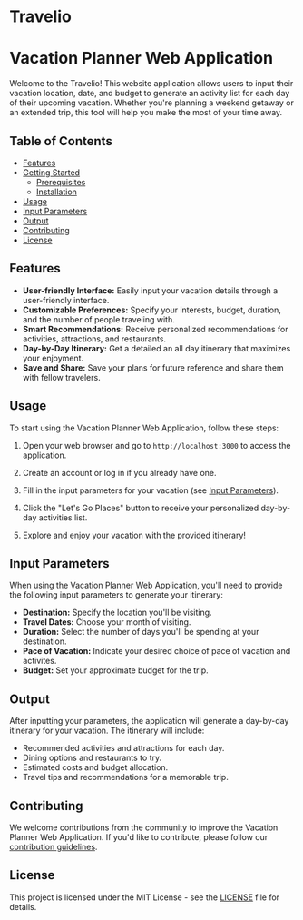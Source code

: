 # Travelio
# Vacation Planner Web Application

Welcome to the Travelio! This website application allows users to input their vacation location, date, and budget to generate an activity list for each day of their upcoming vacation. Whether you're planning a weekend getaway or an extended trip, this tool will help you make the most of your time away.

## Table of Contents

- [Features](#features)
- [Getting Started](#getting-started)
  - [Prerequisites](#prerequisites)
  - [Installation](#installation)
- [Usage](#usage)
- [Input Parameters](#input-parameters)
- [Output](#output)
- [Contributing](#contributing)
- [License](#license)

## Features

- **User-friendly Interface:** Easily input your vacation details through a user-friendly interface.
- **Customizable Preferences:** Specify your interests, budget, duration, and the number of people traveling with.
- **Smart Recommendations:** Receive personalized recommendations for activities, attractions, and restaurants.
- **Day-by-Day Itinerary:** Get a detailed an all day itinerary that maximizes your enjoyment.
- **Save and Share:** Save your plans for future reference and share them with fellow travelers.


## Usage

To start using the Vacation Planner Web Application, follow these steps:

1. Open your web browser and go to `http://localhost:3000` to access the application.

2. Create an account or log in if you already have one.

3. Fill in the input parameters for your vacation (see [Input Parameters](#input-parameters)).

4. Click the "Let's Go Places" button to receive your personalized day-by-day activities list.

5. Explore and enjoy your vacation with the provided itinerary!

## Input Parameters

When using the Vacation Planner Web Application, you'll need to provide the following input parameters to generate your itinerary:

- **Destination:** Specify the location you'll be visiting.
- **Travel Dates:** Choose your month of visiting.
- **Duration:** Select the number of days you'll be spending at your destination.
- **Pace of Vacation:** Indicate your desired choice of pace of vacation and activites.
- **Budget:** Set your approximate budget for the trip.

## Output

After inputting your parameters, the application will generate a day-by-day itinerary for your vacation. The itinerary will include:

- Recommended activities and attractions for each day.
- Dining options and restaurants to try.
- Estimated costs and budget allocation.
- Travel tips and recommendations for a memorable trip.

## Contributing

We welcome contributions from the community to improve the Vacation Planner Web Application. If you'd like to contribute, please follow our [contribution guidelines](CONTRIBUTING.md).

## License

This project is licensed under the MIT License - see the [LICENSE](LICENSE) file for details.
